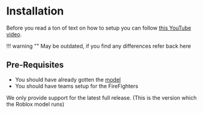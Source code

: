 # Installation

Before you read a ton of text on how to setup you can follow [this YouTube video](https://youtu.be/Ld6sfG6mySM). 

!!! warning ""
    May be outdated, if you find any differences refer back here

## Pre-Requisites

- You should have already gotten the [model](https://www.roblox.com/library/8810547464/Redon-Tech-Fire-System)
- You should have teams setup for the FireFighters

We only provide support for the latest full release. (This is the version which the Roblox model runs)
